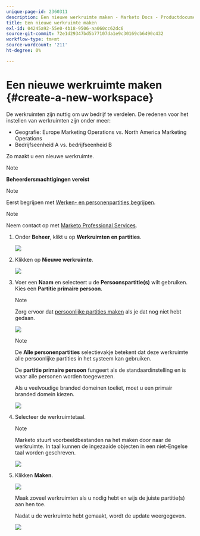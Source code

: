 ```yaml
---
unique-page-id: 2360311
description: Een nieuwe werkruimte maken - Marketo Docs - Productdocumentatie
title: Een nieuwe werkruimte maken
exl-id: 04245a92-55e0-4b18-9506-aa060cc62dc6
source-git-commit: 72e1d29347bd5b77107da1e9c30169cb6490c432
workflow-type: tm+mt
source-wordcount: '211'
ht-degree: 0%

---
```


# Een nieuwe werkruimte maken {#create-a-new-workspace}

De werkruimten zijn nuttig om uw bedrijf te verdelen. De redenen voor het instellen van werkruimten zijn onder meer:

* Geografie: Europe Marketing Operations vs. North America Marketing Operations
* Bedrijfseenheid A vs. bedrijfseenheid B

Zo maakt u een nieuwe werkruimte.

>[!NOTE]
>
>**Beheerdersmachtigingen vereist**

>[!NOTE]
>
>Eerst begrijpen met [Werken- en personenpartities begrijpen](/help/marketo/product-docs/administration/workspaces-and-person-partitions/understanding-workspaces-and-person-partitions.md).

>[!NOTE]
>
>Neem contact op met [Marketo Professional Services](mailto:services@marketo.com).

1. Onder **Beheer**, klikt u op **Werkruimten en partities**.

   ![](assets/image2014-9-17-11-3a59-3a11.png)

1. Klikken op **Nieuwe werkruimte**.

   ![](assets/two-1.png)

1. Voer een **Naam** en selecteert u de **Persoonspartitie(s)** wilt gebruiken. Kies een **Partitie primaire persoon**.

   >[!NOTE]
   >
   >Zorg ervoor dat [persoonlijke partities maken](/help/marketo/product-docs/administration/workspaces-and-person-partitions/create-a-person-partition.md) als je dat nog niet hebt gedaan.

   ![](assets/three-1.png)

   >[!NOTE]
   >
   >De **Alle personenpartities** selectievakje betekent dat deze werkruimte alle persoonlijke partities in het systeem kan gebruiken.
   >
   >De **partitie primaire persoon** fungeert als de standaardinstelling en is waar alle personen worden toegewezen.

   Als u veelvoudige branded domeinen toeliet, moet u een primair branded domein kiezen.

   ![](assets/four-1.png)

1. Selecteer de werkruimtetaal.

   >[!NOTE]
   >
   >Marketo stuurt voorbeeldbestanden na het maken door naar de werkruimte. In taal kunnen de ingezaaide objecten in een niet-Engelse taal worden geschreven.

   ![](assets/five.png)

1. Klikken **Maken**.

   ![](assets/six.png)

   Maak zoveel werkruimten als u nodig hebt en wijs de juiste partitie(s) aan hen toe.

   Nadat u de werkruimte hebt gemaakt, wordt de update weergegeven.

   ![](assets/image2014-9-17-15-3a39-3a10.png)
